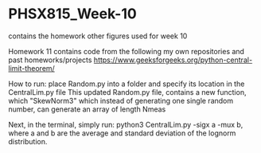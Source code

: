 # PHSX815_Week-10
contains the homework other figures used for week 10


Homework 11 contains code from the following
my own repositories and past homeworks/projects
https://www.geeksforgeeks.org/python-central-limit-theorem/


How to run:
place Random.py into a folder and specify its location in the CentralLim.py file
This updated Random.py file, contains a new function, which "SkewNorm3" which instead of generating one single random number, can generate an array of length Nmeas

Next, in the terminal, simply run: python3 CentralLim.py -sigx a -mux b, where a and b are the average and standard deviation of the lognorm distribution.
